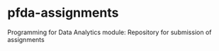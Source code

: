 # pfda-assignments
Programming for Data Analytics module: Repository for submission of assignments 
